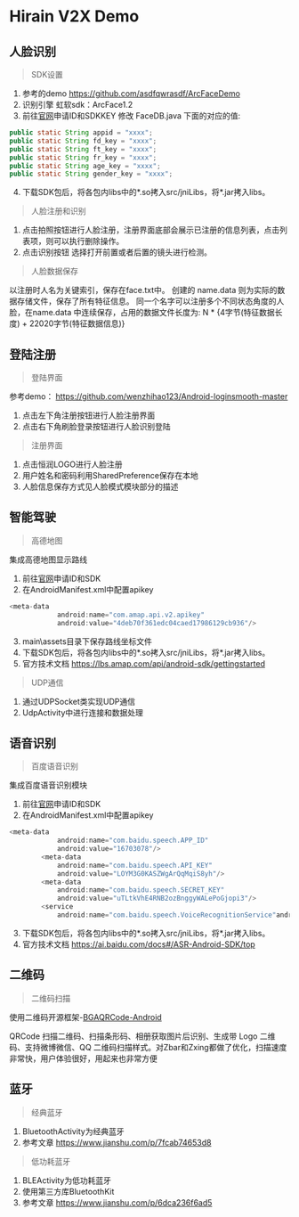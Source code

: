 # Hirain V2X Demo
## 人脸识别
>SDK设置

1.	参考的demo
https://github.com/asdfqwrasdf/ArcFaceDemo
2.	识别引擎
虹软sdk：ArcFace1.2
3.	前往[官网](https://ai.arcsoft.com.cn)申请ID和SDKKEY
修改 FaceDB.java 下面的对应的值:
```java
public static String appid = "xxxx";
public static String fd_key = "xxxx";
public static String ft_key = "xxxx";
public static String fr_key = "xxxx";
public static String age_key = "xxxx";
public static String gender_key = "xxxx";
```
4.	下载SDK包后，将各包内libs中的*.so拷入src/jniLibs，将*.jar拷入libs。

>人脸注册和识别

1.	点击拍照按钮进行人脸注册，注册界面底部会展示已注册的信息列表，点击列表项，则可以执行删除操作。
2.	点击识别按钮 选择打开前置或者后置的镜头进行检测。

>人脸数据保存

以注册时人名为关键索引，保存在face.txt中。
创建的 name.data 则为实际的数据存储文件，保存了所有特征信息。
同一个名字可以注册多个不同状态角度的人脸，在name.data 中连续保存，占用的数据文件长度为:
N * {4字节(特征数据长度) + 22020字节(特征数据信息)}

## 登陆注册
>登陆界面

参考demo：
https://github.com/wenzhihao123/Android-loginsmooth-master

1.  点击左下角注册按钮进行人脸注册界面
2. 点击右下角刷脸登录按钮进行人脸识别登陆

>注册界面

1.  点击恒润LOGO进行人脸注册
2. 用户姓名和密码利用SharedPreference保存在本地
3. 人脸信息保存方式见人脸模式模块部分的描述

## 智能驾驶
>高德地图

集成高德地图显示路线
1. 前往[官网](https://lbs.amap.com)申请ID和SDK
2. 在AndroidManifest.xml中配置apikey
```java
<meta-data
            android:name="com.amap.api.v2.apikey"
            android:value="4deb70f361edc04caed17986129cb936"/>
```
3. main\assets目录下保存路线坐标文件
4. 下载SDK包后，将各包内libs中的*.so拷入src/jniLibs，将*.jar拷入libs。
5. 官方技术文档
https://lbs.amap.com/api/android-sdk/gettingstarted

>UDP通信

1. 通过UDPSocket类实现UDP通信
2. UdpActivity中进行连接和数据处理

## 语音识别
>百度语音识别

集成百度语音识别模块
1. 前往[官网](http://ai.baidu.com)申请ID和SDK
2. 在AndroidManifest.xml中配置apikey
```java
<meta-data
            android:name="com.baidu.speech.APP_ID"
            android:value="16703078"/>
        <meta-data
            android:name="com.baidu.speech.API_KEY"
            android:value="LOYM3G0KASZWgArQqMqiS8yh"/>
        <meta-data
            android:name="com.baidu.speech.SECRET_KEY"
            android:value="uTLtkVhE4RNB2ozBnggyWALePoGjopi3"/>
        <service 
			android:name="com.baidu.speech.VoiceRecognitionService"android:exported="false"/>
```
3. 下载SDK包后，将各包内libs中的*.so拷入src/jniLibs，将*.jar拷入libs。
4. 官方技术文档
https://ai.baidu.com/docs#/ASR-Android-SDK/top

## 二维码
>二维码扫描

使用二维码开源框架-[BGAQRCode-Android](https://github.com/bingoogolapple/BGAQRCode-Android)

QRCode 扫描二维码、扫描条形码、相册获取图片后识别、生成带 Logo 二维码、支持微博微信、QQ 二维码扫描样式。对Zbar和Zxing都做了优化，扫描速度非常快，用户体验很好，用起来也非常方便

## 蓝牙
>经典蓝牙

1. BluetoothActivity为经典蓝牙
2. 参考文章
https://www.jianshu.com/p/7fcab74653d8

>低功耗蓝牙

1. BLEActivity为低功耗蓝牙
2. 使用第三方库BluetoothKit
3. 参考文章
https://www.jianshu.com/p/6dca236f6ad5


